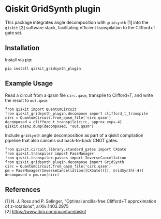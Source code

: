 # Qiskit GridSynth plugin

This package integrates angle decomposition with ``gridsynth`` [1] into the ``qiskit`` [2]
software stack, facilitating efficient transpilation to the Clifford+T gate set.

## Installation 
Install via pip:
```
pip install qiskit_gridsynth_plugin
```

## Example Usage
Read a circuit from a qasm file `circ.qasm`, transpile to Clifford+T, and write the result to ``out.qasm``
```
from qiskit import QuantumCircuit
from qiskit_gridsynth_plugin.decompose import clifford_t_transpile
circ = QuantumCircuit.from_qasm_file('circ.qasm')
decomposed = clifford_t_transpile(circ, approx_exp=-4)
qiskit.qasm2.dump(decomposed, "out.qasm")
```
Include ``gridsynth`` angle decomposition as part of a qiskit compilation pipeline that also cancels out back-to-back CNOT gates.

```
from qiskit.circuit.library.standard_gates import CXGate
from qiskit.transpiler import PassManager
from qiskit.transpiler.passes import InverseCancellation
from qiskit_gridsynth_plugin.decompose import GridSynth
circ = QuantumCircuit.from_qasm_file('circ.qasm')
pm = PassManager(InverseCancellation([CXGate()]), GridSynth(-4))
decomposed = pm.run(circ)
```


## References
[1] N. J. Ross and P. Selinger, "Optimal ancilla-free Clifford+T approximation of z-rotations", arXiv:1403.2975 \
[2] https://www.ibm.com/quantum/qiskit